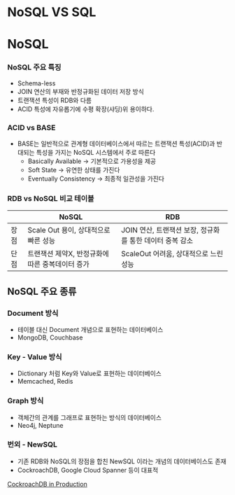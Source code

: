 # NoSQL VS SQL

# NoSQL

### NoSQL 주요 특징

- Schema-less
- JOIN 연산의 부재와 반정규화된 데이터 저장 방식
- 트랜잭션 특성이 RDB와 다름
- ACID 특성에 자유롭기에 수평 확장(샤딩)위 용이하다.

### ACID vs BASE

- BASE는 일반적으로 관계형 데이터베이스에서 따르는 트랜잭션 특성(ACID)과 반대되는 특성을 가지는 NoSQL 시스템에서 주로 따른다
    - Basically Available → 기본적으로 가용성을 제공
    - Soft State → 유연한 상태를 가진다
    - Eventually Consistency → 최종적 일관성을 가진다

### RDB vs NoSQL 비교 테이블

|  | NoSQL | RDB |
| --- | --- | --- |
| 장점 | Scale Out 용이, 상대적으로 빠른 성능 | JOIN 연산, 트랜잭션 보장, 정규화를 통한 데이터 중복 감소 |
| 단점 | 트랜잭션 제약X, 반정규화에 따른 중복데이터 증가 | ScaleOut 어려움, 상대적으로 느린 성능 |

## NoSQL 주요 종류

### Document 방식

- 테이블 대신 Document 개념으로 표현하는 데이터베이스
- MongoDB, Couchbase

### Key - Value 방식

- Dictionary 처럼 Key와 Value로 표현하는 데이터베이스
- Memcached, Redis

### Graph 방식

- 객체간의 관계를 그래프로 표현하는 방식의 데이터베이스
- Neo4j, Neptune

### 번외 - NewSQL

- 기존 RDB와 NoSQL의 장점을 합친 NewSQL 이라는 개념의 데이터베이스도 존재
- CockroachDB, Google Cloud Spanner 등이 대표적

[CockroachDB in Production](https://tech.devsisters.com/posts/cockroachdb-in-production/)
